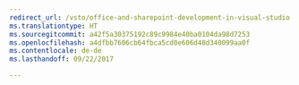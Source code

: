```yaml
---
redirect_url: /vsto/office-and-sharepoint-development-in-visual-studio
ms.translationtype: HT
ms.sourcegitcommit: a42f5a30375192c89c9984e40ba0104da98d7253
ms.openlocfilehash: a4dfbb7606cb64fbca5cd0e606d48d340099aa0f
ms.contentlocale: de-de
ms.lasthandoff: 09/22/2017

---
```


